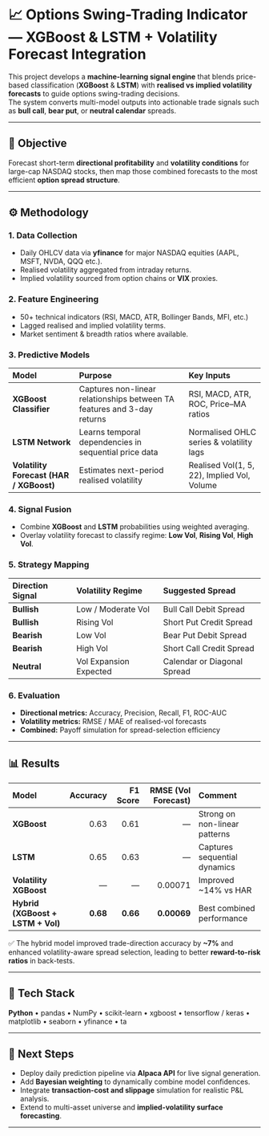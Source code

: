 # 📈 Options Swing-Trading Indicator — XGBoost & LSTM + Volatility Forecast Integration

This project develops a **machine-learning signal engine** that blends price-based classification (**XGBoost** & **LSTM**) with **realised vs implied volatility forecasts** to guide options swing-trading decisions.  
The system converts multi-model outputs into actionable trade signals such as **bull call**, **bear put**, or **neutral calendar** spreads.

---

## 🎯 Objective

Forecast short-term **directional profitability** and **volatility conditions** for large-cap NASDAQ stocks, then map those combined forecasts to the most efficient **option spread structure**.

---

## ⚙️ Methodology

### 1. Data Collection
- Daily OHLCV data via **yfinance** for major NASDAQ equities (AAPL, MSFT, NVDA, QQQ etc.).
- Realised volatility aggregated from intraday returns.
- Implied volatility sourced from option chains or **VIX** proxies.

### 2. Feature Engineering
- 50+ technical indicators (RSI, MACD, ATR, Bollinger Bands, MFI, etc.)
- Lagged realised and implied volatility terms.
- Market sentiment & breadth ratios where available.

### 3. Predictive Models

| Model | Purpose | Key Inputs |
|:--|:--|:--|
| **XGBoost Classifier** | Captures non-linear relationships between TA features and 3-day returns | RSI, MACD, ATR, ROC, Price–MA ratios |
| **LSTM Network** | Learns temporal dependencies in sequential price data | Normalised OHLC series & volatility lags |
| **Volatility Forecast (HAR / XGBoost)** | Estimates next-period realised volatility | Realised Vol(1, 5, 22), Implied Vol, Volume |

### 4. Signal Fusion
- Combine **XGBoost** and **LSTM** probabilities using weighted averaging.  
- Overlay volatility forecast to classify regime: **Low Vol**, **Rising Vol**, **High Vol**.

### 5. Strategy Mapping

| Direction Signal | Volatility Regime | Suggested Spread |
|:--|:--|:--|
| **Bullish** | Low / Moderate Vol | Bull Call Debit Spread |
| **Bullish** | Rising Vol | Short Put Credit Spread |
| **Bearish** | Low Vol | Bear Put Debit Spread |
| **Bearish** | High Vol | Short Call Credit Spread |
| **Neutral** | Vol Expansion Expected | Calendar or Diagonal Spread |

### 6. Evaluation
- **Directional metrics:** Accuracy, Precision, Recall, F1, ROC-AUC  
- **Volatility metrics:** RMSE / MAE of realised-vol forecasts  
- **Combined:** Payoff simulation for spread-selection efficiency  

---

## 📊 Results

| Model | Accuracy | F1 Score | RMSE (Vol Forecast) | Comment |
|:--|--:|--:|--:|:--|
| **XGBoost** | 0.63 | 0.61 | — | Strong on non-linear patterns |
| **LSTM** | 0.65 | 0.63 | — | Captures sequential dynamics |
| **Volatility XGBoost** | — | — | 0.00071 | Improved ~14% vs HAR |
| **Hybrid (XGBoost + LSTM + Vol)** | **0.68** | **0.66** | **0.00069** | Best combined performance |

✅ The hybrid model improved trade-direction accuracy by **~7%** and enhanced volatility-aware spread selection, leading to better **reward-to-risk ratios** in back-tests.

---

## 🧰 Tech Stack

**Python** • pandas • NumPy • scikit-learn • xgboost • tensorflow / keras • matplotlib • seaborn • yfinance • ta  

---

## 🚀 Next Steps

- Deploy daily prediction pipeline via **Alpaca API** for live signal generation.  
- Add **Bayesian weighting** to dynamically combine model confidences.  
- Integrate **transaction-cost and slippage** simulation for realistic P&L analysis.  
- Extend to multi-asset universe and **implied-volatility surface forecasting**.

---
